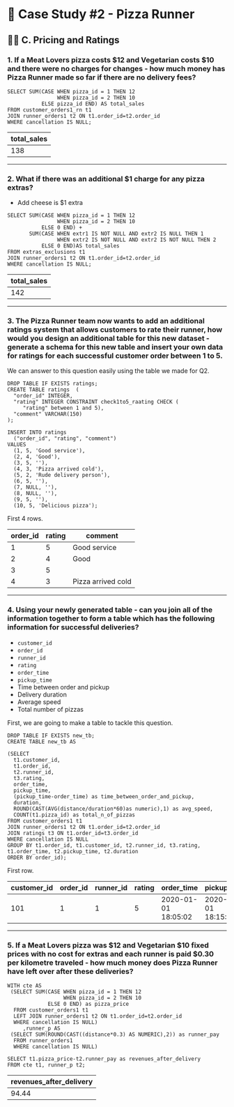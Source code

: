 # 🍕 Case Study #2 - Pizza Runner
## 🏃‍♂️ C. Pricing and Ratings
### 1. If a Meat Lovers pizza costs $12 and Vegetarian costs $10 and there were no charges for changes - how much money has Pizza Runner made so far if there are no delivery fees?

```TSQL
SELECT SUM(CASE WHEN pizza_id = 1 THEN 12
                WHEN pizza_id = 2 THEN 10
           ELSE pizza_id END) AS total_sales
FROM customer_orders1_rn t1
JOIN runner_orders1 t2 ON t1.order_id=t2.order_id
WHERE cancellation IS NULL;
```

| total_sales | 
|----------|
| 138        | 

---

### 2. What if there was an additional $1 charge for any pizza extras?

* Add cheese is $1 extra

```TSQL
SELECT SUM(CASE WHEN pizza_id = 1 THEN 12
                WHEN pizza_id = 2 THEN 10
           ELSE 0 END) +
       SUM(CASE WHEN extr1 IS NOT NULL AND extr2 IS NULL THEN 1
                WHEN extr2 IS NOT NULL AND extr2 IS NOT NULL THEN 2
           ELSE 0 END)AS total_sales
FROM extras_exclusions t1
JOIN runner_orders1 t2 ON t1.order_id=t2.order_id
WHERE cancellation IS NULL;
```

| total_sales | 
|----------|
| 142        | 

---

### 3. The Pizza Runner team now wants to add an additional ratings system that allows customers to rate their runner, how would you design an additional table for this new dataset - generate a schema for this new table and insert your own data for ratings for each successful customer order between 1 to 5.

We can answer to this question easily using the table we made for Q2.

```TSQL
DROP TABLE IF EXISTS ratings;
CREATE TABLE ratings  (
  "order_id" INTEGER,
  "rating" INTEGER CONSTRAINT check1to5_raating CHECK (
     "rating" between 1 and 5),
  "comment" VARCHAR(150)
);

INSERT INTO ratings 
  ("order_id", "rating", "comment")
VALUES
  (1, 5, 'Good service'),
  (2, 4, 'Good'),
  (3, 5, ''),
  (4, 3, 'Pizza arrived cold'),
  (5, 2, 'Rude delivery person'),
  (6, 5, ''),
  (7, NULL, ''),
  (8, NULL, ''),
  (9, 5, ''),
  (10, 5, 'Delicious pizza');
```

First 4 rows.

| order_id | rating | comment            |
|----------|--------|--------------------|
| 1        | 5      | Good service       |
| 2        | 4      | Good               |
| 3        | 5      |                    |
| 4        | 3      | Pizza arrived cold |

---

### 4. Using your newly generated table - can you join all of the information together to form a table which has the following information for successful deliveries?
* `customer_id`
* `order_id`
* `runner_id`
* `rating`
* `order_time`
* `pickup_time`
* Time between order and pickup
* Delivery duration
* Average speed
* Total number of pizzas

First, we are going to make a table to tackle this question. 

```TSQL
DROP TABLE IF EXISTS new_tb;
CREATE TABLE new_tb AS

(SELECT 
  t1.customer_id,
  t1.order_id,
  t2.runner_id,
  t3.rating,
  order_time,
  pickup_time,
  (pickup_time-order_time) as time_between_order_and_pickup,
  duration,
  ROUND(CAST(AVG(distance/duration*60)as numeric),1) as avg_speed,
  COUNT(t1.pizza_id) as total_n_of_pizzas
FROM customer_orders1 t1
JOIN runner_orders1 t2 ON t1.order_id=t2.order_id
JOIN ratings t3 ON t1.order_id=t3.order_id
WHERE cancellation IS NULL
GROUP BY t1.order_id, t1.customer_id, t2.runner_id, t3.rating, t1.order_time, t2.pickup_time, t2.duration
ORDER BY order_id);
```

First row.

| customer_id | order_id | runner_id | rating | order_time          | pickup_time         | time_between_order_and_pickup | duration | avg_speed | total_n_of_pizzas |
|-------------|----------|-----------|--------|---------------------|---------------------|-------------------------------|----------|-----------|-------------------|
| 101         | 1        | 1         | 5      | 2020-01-01 18:05:02 | 2020-01-01 18:15:34 | 00:10:32                      | 32       | 37.5      | 1                 |

---

### 5. If a Meat Lovers pizza was $12 and Vegetarian $10 fixed prices with no cost for extras and each runner is paid $0.30 per kilometre traveled - how much money does Pizza Runner have left over after these deliveries?

```TSQL
WITH cte AS 
 (SELECT SUM(CASE WHEN pizza_id = 1 THEN 12
                  WHEN pizza_id = 2 THEN 10
             ELSE 0 END) as pizza_price
  FROM customer_orders1 t1 
  LEFT JOIN runner_orders1 t2 ON t1.order_id=t2.order_id
  WHERE cancellation IS NULL)
     ,runner_p AS
 (SELECT SUM(ROUND(CAST((distance*0.3) AS NUMERIC),2)) as runner_pay
  FROM runner_orders1
  WHERE cancellation IS NULL)

SELECT t1.pizza_price-t2.runner_pay as revenues_after_delivery
FROM cte t1, runner_p t2;
```

| revenues_after_delivery | 
|----------|
| 94.44        | 
